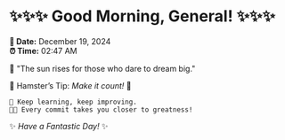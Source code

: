 # ✨✨✨ Good Morning, General! ✨✨✨

**📅 Date:** December 19, 2024  
**⏰ Time:** 02:47 AM  

🌅 "The sun rises for those who dare to dream big."  

🐹 Hamster’s Tip: _Make it count!_ 💪  

```
🚀 Keep learning, keep improving.  
🧑‍💻 Every commit takes you closer to greatness!  
```

✨ *Have a Fantastic Day!* ✨  
